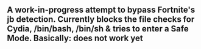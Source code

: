 ## A work-in-progress attempt to bypass Fortnite's jb detection. Currently blocks the file checks for Cydia, /bin/bash, /bin/sh & tries to enter a Safe Mode. Basically: does not work yet
